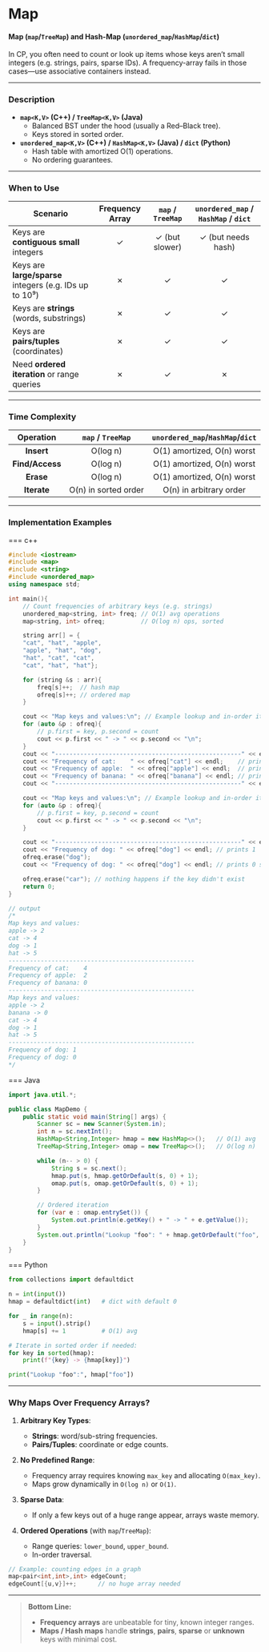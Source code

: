 # Map

#### Map (`map`/`TreeMap`) and Hash-Map (`unordered_map`/`HashMap`/`dict`)

In CP, you often need to count or look up items whose keys aren’t small integers (e.g. strings, pairs, sparse IDs). A frequency-array fails in those cases—use associative containers instead.

---

### Description

- **`map<K,V>` (C++) / `TreeMap<K,V>` (Java)**  
  - Balanced BST under the hood (usually a Red–Black tree).  
  - Keys stored in sorted order.  
- **`unordered_map<K,V>` (C++) / `HashMap<K,V>` (Java) / `dict` (Python)**  
  - Hash table with amortized O(1) operations.  
  - No ordering guarantees.

---

### When to Use

| Scenario                                    | Frequency Array | `map` / `TreeMap`        | `unordered_map` / `HashMap` / `dict` |
|---------------------------------------------|:---------------:|:------------------------:|:------------------------------------:|
| Keys are **contiguous small** integers      | ✓               | ✓ (but slower)           | ✓ (but needs hash)                   |
| Keys are **large/sparse** integers (e.g. IDs up to 10⁹) | ✗  | ✓                        | ✓                                    |
| Keys are **strings** (words, substrings)    | ✗               | ✓                        | ✓                                    |
| Keys are **pairs/tuples** (coordinates)     | ✗               | ✓                        | ✓                                    |
| Need **ordered iteration** or range queries | ✗               | ✓                        | ✗                                    |

---

### Time Complexity

| Operation      | `map` / `TreeMap` | `unordered_map`/`HashMap`/`dict` |
|:--------------:|:-----------------:|:--------------------------------:|
| **Insert**     | O(log n)          | O(1) amortized, O(n) worst       |
| **Find/Access**| O(log n)          | O(1) amortized, O(n) worst       |
| **Erase**      | O(log n)          | O(1) amortized, O(n) worst       |
| **Iterate**    | O(n) in sorted order | O(n) in arbitrary order      |

---

### Implementation Examples

=== c++

```cpp
#include <iostream>
#include <map>
#include <string>
#include <unordered_map>
using namespace std;

int main(){
    // Count frequencies of arbitrary keys (e.g. strings)
    unordered_map<string, int> freq; // O(1) avg operations
    map<string, int> ofreq;          // O(log n) ops, sorted

    string arr[] = {
    "cat", "hat", "apple",
    "apple", "hat", "dog",
    "hat", "cat", "cat",
    "cat", "hat", "hat"};

    for (string &s : arr){
        freq[s]++;  // hash map
        ofreq[s]++; // ordered map
    }

    cout << "Map keys and values:\n"; // Example lookup and in-order iteration
    for (auto &p : ofreq){
        // p.first = key, p.second = count
        cout << p.first << " -> " << p.second << "\n";
    }
    cout << "----------------------------------------------------" << endl;
    cout << "Frequency of cat:    " << ofreq["cat"] << endl;    // prints 4
    cout << "Frequency of apple:  " << ofreq["apple"] << endl;  // prints 2
    cout << "Frequency of banana: " << ofreq["banana"] << endl; // prints 0, since it is a new key it inserts it to the map and assign it the value 0
    cout << "----------------------------------------------------" << endl;

    cout << "Map keys and values:\n"; // Example lookup and in-order iteration after the modification
    for (auto &p : ofreq){
        // p.first = key, p.second = count
        cout << p.first << " -> " << p.second << "\n";
    }

    cout << "----------------------------------------------------" << endl;
    cout << "Frequency of dog: " << ofreq["dog"] << endl; // prints 1
    ofreq.erase("dog");
    cout << "Frequency of dog: " << ofreq["dog"] << endl; // prints 0 since the key was erased from the map

    ofreq.erase("car"); // nothing happens if the key didn't exist
    return 0;
}

// output
/*
Map keys and values:
apple -> 2
cat -> 4
dog -> 1
hat -> 5
----------------------------------------------------
Frequency of cat:    4
Frequency of apple:  2
Frequency of banana: 0
----------------------------------------------------
Map keys and values:
apple -> 2
banana -> 0
cat -> 4
dog -> 1
hat -> 5
----------------------------------------------------
Frequency of dog: 1
Frequency of dog: 0
*/
```

=== Java

```java
import java.util.*;

public class MapDemo {
    public static void main(String[] args) {
        Scanner sc = new Scanner(System.in);
        int n = sc.nextInt();
        HashMap<String,Integer> hmap = new HashMap<>();   // O(1) avg
        TreeMap<String,Integer> omap = new TreeMap<>();   // O(log n)

        while (n-- > 0) {
            String s = sc.next();
            hmap.put(s, hmap.getOrDefault(s, 0) + 1);
            omap.put(s, omap.getOrDefault(s, 0) + 1);
        }

        // Ordered iteration
        for (var e : omap.entrySet()) {
            System.out.println(e.getKey() + " -> " + e.getValue());
        }
        System.out.println("Lookup "foo": " + hmap.getOrDefault("foo", 0));
    }
}
```

=== Python

```python
from collections import defaultdict

n = int(input())
hmap = defaultdict(int)   # dict with default 0

for _ in range(n):
    s = input().strip()
    hmap[s] += 1          # O(1) avg

# Iterate in sorted order if needed:
for key in sorted(hmap):
    print(f"{key} -> {hmap[key]}")

print("Lookup "foo":", hmap["foo"])
```

---

### Why Maps Over Frequency Arrays?

1. **Arbitrary Key Types**:  
   - **Strings**: word/sub-string frequencies.  
   - **Pairs/Tuples**: coordinate or edge counts.  

2. **No Predefined Range**:  
   - Frequency array requires knowing `max_key` and allocating `O(max_key)`.  
   - Maps grow dynamically in `O(log n)` or `O(1)`.

3. **Sparse Data**:  
   - If only a few keys out of a huge range appear, arrays waste memory.

4. **Ordered Operations** (with `map`/`TreeMap`):  
   - Range queries: `lower_bound`, `upper_bound`.  
   - In-order traversal.

```cpp
// Example: counting edges in a graph
map<pair<int,int>,int> edgeCount;
edgeCount[{u,v}]++;      // no huge array needed
```

---

> **Bottom Line:**  
> - **Frequency arrays** are unbeatable for tiny, known integer ranges.  
> - **Maps / Hash maps** handle **strings**, **pairs**, **sparse** or **unknown** keys with minimal cost.  
